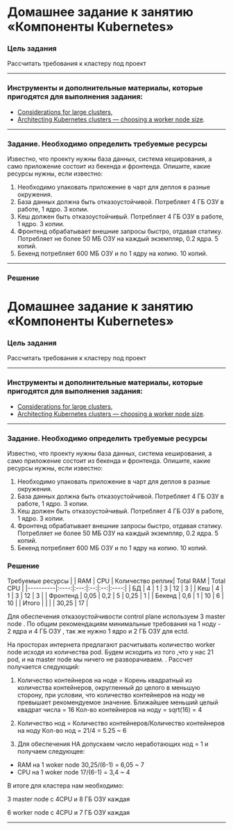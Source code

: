 # Домашнее задание к занятию «Компоненты Kubernetes»

### Цель задания

Рассчитать требования к кластеру под проект

------

### Инструменты и дополнительные материалы, которые пригодятся для выполнения задания:

- [Considerations for large clusters](https://kubernetes.io/docs/setup/best-practices/cluster-large/),
- [Architecting Kubernetes clusters — choosing a worker node size](https://learnk8s.io/kubernetes-node-size).

------

### Задание. Необходимо определить требуемые ресурсы
Известно, что проекту нужны база данных, система кеширования, а само приложение состоит из бекенда и фронтенда. Опишите, какие ресурсы нужны, если известно:

1. Необходимо упаковать приложение в чарт для деплоя в разные окружения. 
2. База данных должна быть отказоустойчивой. Потребляет 4 ГБ ОЗУ в работе, 1 ядро. 3 копии. 
3. Кеш должен быть отказоустойчивый. Потребляет 4 ГБ ОЗУ в работе, 1 ядро. 3 копии. 
4. Фронтенд обрабатывает внешние запросы быстро, отдавая статику. Потребляет не более 50 МБ ОЗУ на каждый экземпляр, 0.2 ядра. 5 копий. 
5. Бекенд потребляет 600 МБ ОЗУ и по 1 ядру на копию. 10 копий.

----

### Решение
# Домашнее задание к занятию «Компоненты Kubernetes»

### Цель задания

Рассчитать требования к кластеру под проект

------

### Инструменты и дополнительные материалы, которые пригодятся для выполнения задания:

- [Considerations for large clusters](https://kubernetes.io/docs/setup/best-practices/cluster-large/),
- [Architecting Kubernetes clusters — choosing a worker node size](https://learnk8s.io/kubernetes-node-size).

------

### Задание. Необходимо определить требуемые ресурсы
Известно, что проекту нужны база данных, система кеширования, а само приложение состоит из бекенда и фронтенда. Опишите, какие ресурсы нужны, если известно:

1. Необходимо упаковать приложение в чарт для деплоя в разные окружения. 
2. База данных должна быть отказоустойчивой. Потребляет 4 ГБ ОЗУ в работе, 1 ядро. 3 копии. 
3. Кеш должен быть отказоустойчивый. Потребляет 4 ГБ ОЗУ в работе, 1 ядро. 3 копии. 
4. Фронтенд обрабатывает внешние запросы быстро, отдавая статику. Потребляет не более 50 МБ ОЗУ на каждый экземпляр, 0.2 ядра. 5 копий. 
5. Бекенд потребляет 600 МБ ОЗУ и по 1 ядру на копию. 10 копий.

### Решение
Требуемые ресурсы
|          | RAM | CPU | Количество реплик| Total RAM | Total CPU |
|----------|:----:|:---:|:--:|:--:|:----:|
| БД       | 4    | 1   | 3  | 12    | 3  |
| Кеш      | 4    | 1   | 3  | 12    | 3  |
| Фронтенд | 0,05 | 0,2 | 5  | 0,25  | 1  |
| Бекенд   | 0,6  | 1   | 10 | 6     | 10 |
| Итого    |      |     |    | 30,25 | 17 |

Для обеспечения отказоустойчивости control plane используем 3 master node . По общим рекомендациям минимальные требования на 1 ноду - 2 ядра и 4 ГБ ОЗУ , так же нужно 1 ядро и 2 ГБ ОЗУ для ectd.

На просторах интернета предлагают расчитывать количество worker node исходя из количества pod. Будем исходить из того ,что у нас 21 pod, и на master node мы ничего не разворачиваем. .
Рассчет получается следующий:
1) Количество контейнеров на ноде = Корень квадратный из количества контейнеров, округленный до целого в меньшую сторону, при условии, что количество контейнеров на ноду не превышает рекомендуемое значение.
  Ближайшее меньший целый квадрат числа = 16
  Кол-во контейнеров на ноду = sqrt(16) = 4

2) Количество нод = Количество контейнеров/Количество контейнеров на ноду
   Кол-во нод = 21/4 = 5.25 ~ 6
   
3) Для обеспечения HA допускаем число неработающих нод = 1 и получаем следующее:
 - RAM на 1 woker node 30,25/(6-1) =  6,05 ~ 7
 - CPU на 1 woker node 17/(6-1) =   3,4 ~ 4

В итоге для кластера нам необходимо:

3 master node c 4CPU и 8 ГБ ОЗУ каждая

6 worker node c 4CPU и 7 ГБ ОЗУ каждая

----

